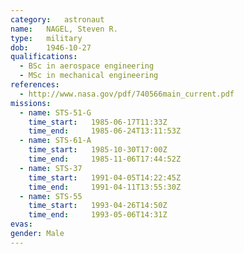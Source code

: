 ```yaml
---
category:	astronaut
name:	NAGEL, Steven R.
type:	military
dob:	1946-10-27
qualifications:
  - BSc in aerospace engineering
  - MSc in mechanical engineering
references:
  - http://www.nasa.gov/pdf/740566main_current.pdf
missions:
  - name: STS-51-G
    time_start:   1985-06-17T11:33Z
    time_end:     1985-06-24T13:11:53Z
  - name: STS-61-A
    time_start:   1985-10-30T17:00Z
    time_end:     1985-11-06T17:44:52Z
  - name: STS-37
    time_start:   1991-04-05T14:22:45Z
    time_end:     1991-04-11T13:55:30Z
  - name: STS-55
    time_start:   1993-04-26T14:50Z
    time_end:     1993-05-06T14:31Z
evas:
gender:	Male
---
```

